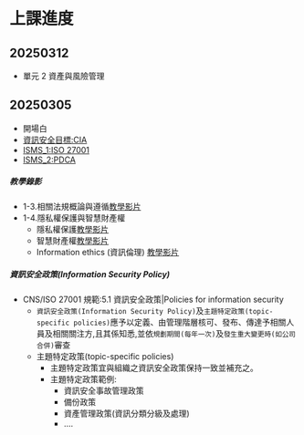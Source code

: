 # 上課進度
## 20250312
- 單元 2 資產與風險管理

## 20250305
- 開場白
- [資訊安全目標:CIA](https://www.youtube.com/watch?v=rHzWijnCMys)
- [ISMS_1:ISO 27001](https://youtu.be/ssTsSBWM2Ww)
- [ISMS_2:PDCA ](https://youtu.be/14JIErJD2I4)

##### 教學錄影
- 1-3.相關法規概論與遵循[教學影片](https://youtu.be/gwvtxC0knsA)
- 1-4.隱私權保護與智慧財產權
  - 隱私權保護[教學影片](https://youtu.be/UaKB-Czp-XQ)
  - 智慧財產權[教學影片](https://youtu.be/VDjyFwi-0TU)
  - Information ethics (資訊倫理) [教學影片](https://youtu.be/Aung2hUkSu4)
##### 資訊安全政策(Information Security Policy) 
- CNS/ISO 27001 規範:5.1 資訊安全政策|Policies for information security
  - `資訊安全政策(Information Security Policy)`及`主題特定政策(topic-specific policies)`應予以定義、由管理階層核可、發布、傳達予相關人員及相關關注方,且其係知悉,並依`規劃期間(每年一次)`及`發生重大變更時(如公司合併)`審查
  - 主題特定政策(topic-specific policies)
    - 主題特定政策宜與組織之資訊安全政策保持一致並補充之。
    - 主題特定政策範例:
      - 資訊安全事故管理政策
      - 備份政策
      - 資產管理政策(資訊分類分級及處理)
      - ....




